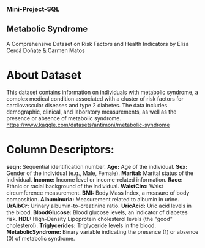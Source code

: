### Mini-Project-SQL ###

## Metabolic Syndrome ##
A Comprehensive Dataset on Risk Factors and Health Indicators
by Elisa Cerdá Doñate & Carmen Matos


# About Dataset
This dataset contains information on individuals with metabolic syndrome, a complex medical condition associated with a cluster of risk factors for cardiovascular diseases and type 2 diabetes. The data includes demographic, clinical, and laboratory measurements, as well as the presence or absence of metabolic syndrome.
https://www.kaggle.com/datasets/antimoni/metabolic-syndrome

# Column Descriptors:

**seqn:** Sequential identification number.
**Age:** Age of the individual.
**Sex:** Gender of the individual (e.g., Male, Female).
**Marital:** Marital status of the individual.
**Income:** Income level or income-related information.
**Race:** Ethnic or racial background of the individual.
**WaistCirc:** Waist circumference measurement.
**BMI:** Body Mass Index, a measure of body composition.
**Albuminuria:** Measurement related to albumin in urine.
**UrAlbCr:** Urinary albumin-to-creatinine ratio.
**UricAcid:** Uric acid levels in the blood.
**BloodGlucose:** Blood glucose levels, an indicator of diabetes risk.
**HDL:** High-Density Lipoprotein cholesterol levels (the "good" cholesterol).
**Triglycerides:** Triglyceride levels in the blood.
**MetabolicSyndrome:** Binary variable indicating the presence (1) or absence (0) of metabolic syndrome.

